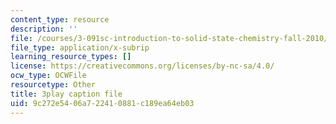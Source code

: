 ```yaml
---
content_type: resource
description: ''
file: /courses/3-091sc-introduction-to-solid-state-chemistry-fall-2010/9c272e5406a722410881c189ea64eb03_UwZU-Lk26X4.srt
file_type: application/x-subrip
learning_resource_types: []
license: https://creativecommons.org/licenses/by-nc-sa/4.0/
ocw_type: OCWFile
resourcetype: Other
title: 3play caption file
uid: 9c272e54-06a7-2241-0881-c189ea64eb03
---
```

